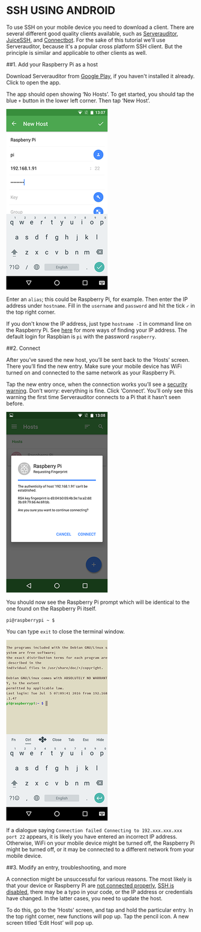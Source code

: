 # SSH USING ANDROID

To use SSH on your mobile device you need to download a client. There are several different good quality clients available, such as [Serverauditor](http://www.serverauditor.com), [JuiceSSH](https://juicessh.com/), and [Connectbot](https://connectbot.org/). For the sake of this tutorial we'll use Serverauditor, because it's a popular cross platform SSH client. But the principle is similar and applicable to other clients as well. 


##1. Add your Raspberry Pi as a host

Download Serverauditor from [Google Play](https://play.google.com/store/apps/details?id=com.server.auditor.ssh.client), if you haven't installed it already. Click to open the app.

The app should open showing ‘No Hosts’. To get started, you should tap the blue `+` button in the lower left corner. Then tap ‘New Host’. 

![Serverauditor ‘New Host’ configuration](images/ssh-android-config.png)

Enter an `alias`; this could be Raspberry Pi, for example. Then enter the IP address under `hostname`. Fill in the `username` and `password` and hit the tick `✓` in the top right corner. 

If you don't know the IP address, just type `hostname -I` in command line on the Raspberry Pi. See [here](../ip-address.md) for more ways of finding your IP address. The default login for Raspbian is `pi` with the password `raspberry`.


##2. Connect

After you’ve saved the new host, you’ll be sent back to the ‘Hosts’ screen. There you’ll find the new entry. Make sure your mobile device has WiFi turned on and connected to the same network as your Raspberry Pi.

Tap the new entry once, when the connection works you’ll see a [security warning](http://www.lysium.de/blog/index.php?/archives/186-How-to-get-ssh-server-fingerprint-information.html). Don’t worry: everything is fine. Click ‘Connect’. You’ll only see this warning the first time Serverauditor connects to a Pi that it hasn’t seen before.

![Serverauditor ‘Security warning’](images/ssh-android-warning.png)

You should now see the Raspberry Pi prompt which will be identical to the one found on the Raspberry Pi itself.

```
pi@raspberrypi ~ $
```

You can type `exit` to close the terminal window.

![Serverauditor Terminal](images/ssh-android-window.png)

If a dialogue saying `Connection failed Connecting to 192.xxx.xxx.xxx port 22` appears, it is likely you have entered an incorrect IP address. Otherwise, WiFi on your mobile device might be turned off, the Raspberry Pi might be turned off, or it may be connected to a different network from your mobile device.


##3. Modify an entry, troubleshooting, and more

A connection might be unsuccessful for various reasons. The most likely is that your device or Raspberry Pi are [not connected properly](../../configuration/wireless/wireless-cli.md), [SSH is disabled](../../configuration/raspi-config.md), there may be a typo in your code, or the IP address or credentials have changed. In the latter cases, you need to update the host.

To do this, go to the ‘Hosts’ screen, and tap and hold the particular entry. In the top right corner, new functions will pop up. Tap the pencil icon. A new screen titled ‘Edit Host’ will pop up.
